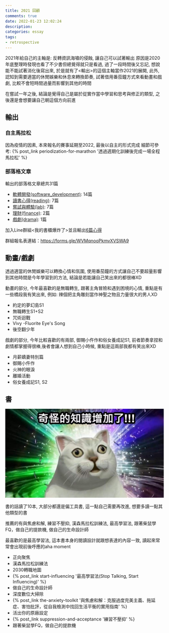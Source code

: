 ```yaml
---
title: 2021 回顧
comments: true
date: 2022-01-23 12:02:24
description:
categories: essay
tags:
- retrospective
---
```

2021年給自己的主軸是: 反轉資訊海嘯的侵蝕, 讓自己可以試著輸出
原因是2020年底整理時發現也看了不少書但總覺得就只是看過, 過了一段時間後又忘記, 想說能不能試著消化後寫出來, 於是就有了<輸出>的這個主軸當作2021的展開, 此外, 認知到需要適當的休閒娛樂和休息來轉換節奏, 試著借用番茄鐘方式來看動畫和戲劇, 比較不會短時間過量而影響到其他的時間

在嘗試一年之後, 結論是覺得自己是屬於從實作當中學習和思考與修正的類型, 之後還是會想要讓自己朝這個方向前進

## 輸出
### 自主馬拉松
因為疫情的因素, 本來報名的賽事延期至2022, 最後以自主的形式完成
細節可參考: {% post_link periodization-for-marathon '透過週期化訓練後完成一場全程馬拉松' %}

### 部落格文章
輸出的部落格文章總共31篇
- [軟體開發(software_development)](https://j2hongming.github.io/categories/software-development/): 14篇
- [讀書心得(reading)](https://j2hongming.github.io/categories/reading/): 7篇
- [嘗試與體驗(lab)](https://j2hongming.github.io/categories/lab/): 7篇
- [理財(finance)](https://j2hongming.github.io/categories/finance/): 2篇
- [戲劇(drama)](https://j2hongming.github.io/categories/drama/): 1篇

加入Line群組<我的書櫃爆炸了>並且輸出[6篇心得](https://learningteamsix.blogspot.com/search?q=%E5%BC%B5%E7%B0%A1%E5%AE%8F%E5%90%8D)

群組報名表連結：https://forms.gle/WVMqnooPkmvXVSWA9

## 動畫/戲劇
透過適當的休閒娛樂可以轉換心情和氛圍, 使用番茄鐘的方式讓自己不要超量影響到其他時間是今年學習到的方法, 結論是若能讓自己笑出來的都很棒XD

動畫的部分, 今年最喜歡的是無職轉生, 跟著主角冒險和遇到困境的心情, 重點是有一些橋段我有笑出來, 例如: 辣個把主角雕刻當作神聖之物且力量很大的男人XD

- 約定的夢幻島S1
- 無職轉生S1+S2
- 咒術迴戰
- Vivy -Fluorite Eye's Song
- 後空翻少年

戲劇的部分, 今年比較喜歡的有兩部, 御賜小仵作和俗女養成記S1, 前者節奏拿捏和劇情都掌握得很棒,後者會讓人想到自己小時候, 重點是這兩部我都有笑出來XD

- 月薪嬌妻特別篇
- 御賜小仵作
- 火神的眼淚
- 離婚活動
- 俗女養成記S1, S2

## 書

![奇怪的知識增加了](/images/meme/weird.jpg)

書的話讀了10本, 大部分都還是偏工具書, 這一點自己需要再改進, 想要多讀一點其他類型的書

推薦的有與焦慮和解, 練習不壓抑, 漢森馬拉松訓練法, 最高學習法, 跟著柴鼠學FQ，做自己的提款機, 做自己的生命設計師

最喜歡的是最高學習法, 這本書本身的閱讀設計就跟想表達的內容一致, 讀起來常常會出現前後呼應的aha moment

- 正向聚焦
- 漢森馬拉松訓練法
- 2030轉職地圖
- {% post_link start-influencing '最高學習法(Stop Talking, Start Influencing)' %}
- 做自己的生命設計師
- 深度數位大掃除
- {% post_link the-anxiety-toolkit '與焦慮和解：克服過度完美主義、拖延症、害怕批評，從自我檢測中找回生活平衡的實用指南' %}
- 活出你的原廠設定
- {% post_link suppression-and-acceptance '練習不壓抑' %}
- 跟著柴鼠學FQ，做自己的提款機

